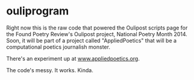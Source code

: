 ouliprogram
===========

Right now this is the raw code that powered the Oulipost scripts page for the Found Poetry Review's Oulipost project, National Poetry Month 2014. Soon, it will be part of a project called "AppliedPoetics" that will be a computational poetics journalish monster. 

There's an experiment up at www.appliedpoetics.org.

The code's messy. It works. Kinda.
